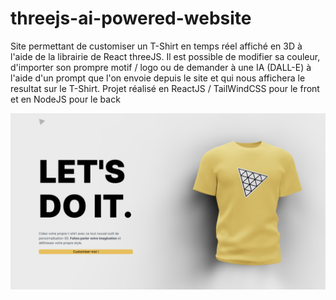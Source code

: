 # threejs-ai-powered-website

Site permettant de customiser un T-Shirt en temps réel affiché en 3D à l'aide de la librairie de React threeJS. Il est possible de modifier sa couleur,
d'importer son prompre motif / logo ou de demander à une IA (DALL-E) à l'aide d'un prompt que l'on envoie depuis le site et qui nous affichera le resultat
sur le T-Shirt.
Projet réalisé en ReactJS / TailWindCSS pour le front et en NodeJS pour le back

![Home](home-page.png)
